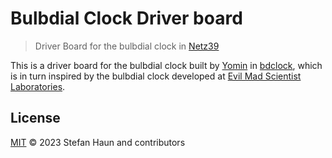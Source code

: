 # Bulbdial Clock Driver board

> Driver Board for the bulbdial clock in [Netz39](https://www.netz39.de)

This is a driver board for the bulbdial clock built by [Yomin](https://github.com/Yomin) in [bdclock](https://github.com/Yomin/bdclock), which is in turn inspired by the bulbdial clock developed at [Evil Mad Scientist Laboratories](https://www.evilmadscientist.com/2009/a-bulbdial-clock/).

## License

[MIT](LICENSE.txt) © 2023 Stefan Haun and contributors

